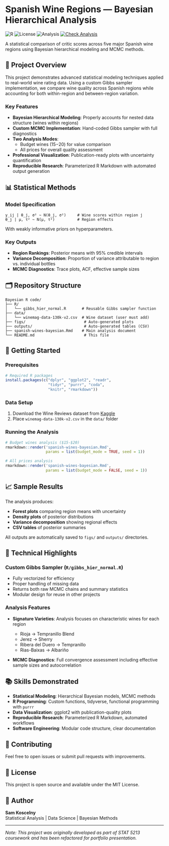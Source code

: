 # Spanish Wine Regions — Bayesian Hierarchical Analysis

![R](https://img.shields.io/badge/R-4.3%2B-blue?logo=r)
![License](https://img.shields.io/badge/License-MIT-green)
![Analysis](https://img.shields.io/badge/Analysis-Bayesian%20MCMC-purple)
[![Check Analysis](https://github.com/sam-kos41/spanish-wine-bayesian/workflows/Check%20Analysis/badge.svg)](https://github.com/sam-kos41/spanish-wine-bayesian/actions)

A statistical comparison of critic scores across five major Spanish wine regions using Bayesian hierarchical modeling and MCMC methods.

## 🎯 Project Overview

This project demonstrates advanced statistical modeling techniques applied to real-world wine rating data. Using a custom Gibbs sampler implementation, we compare wine quality across Spanish regions while accounting for both within-region and between-region variation.

### Key Features

- **Bayesian Hierarchical Modeling**: Properly accounts for nested data structure (wines within regions)
- **Custom MCMC Implementation**: Hand-coded Gibbs sampler with full diagnostics
- **Two Analysis Modes**: 
  - Budget wines ($15-$20) for value comparison
  - All prices for overall quality assessment
- **Professional Visualization**: Publication-ready plots with uncertainty quantification
- **Reproducible Research**: Parameterized R Markdown with automated output generation

## 📊 Statistical Methods

### Model Specification

```
y_ij | θ_j, σ² ~ N(θ_j, σ²)     # Wine scores within region j
θ_j | μ, τ² ~ N(μ, τ²)          # Region effects
```

With weakly informative priors on hyperparameters.

### Key Outputs

- **Region Rankings**: Posterior means with 95% credible intervals
- **Variance Decomposition**: Proportion of variance attributable to region vs. individual bottles
- **MCMC Diagnostics**: Trace plots, ACF, effective sample sizes

## 🗂 Repository Structure

```
Bayesian R code/
├── R/
│   └── gibbs_hier_normal.R       # Reusable Gibbs sampler function
├── data/
│   └── winemag-data-130k-v2.csv  # Wine dataset (user must add)
├── figs/                          # Auto-generated plots
├── outputs/                       # Auto-generated tables (CSV)
├── spanish-wines-bayesian.Rmd    # Main analysis document
└── README.md                      # This file
```

## 🚀 Getting Started

### Prerequisites

```r
# Required R packages
install.packages(c("dplyr", "ggplot2", "readr", 
                   "tidyr", "purrr", "coda", 
                   "knitr", "rmarkdown"))
```

### Data Setup

1. Download the Wine Reviews dataset from [Kaggle](https://www.kaggle.com/zynicide/wine-reviews)
2. Place `winemag-data-130k-v2.csv` in the `data/` folder

### Running the Analysis

```r
# Budget wines analysis ($15-$20)
rmarkdown::render('spanish-wines-bayesian.Rmd', 
                  params = list(budget_mode = TRUE, seed = 1))

# All prices analysis
rmarkdown::render('spanish-wines-bayesian.Rmd', 
                  params = list(budget_mode = FALSE, seed = 1))
```

## 📈 Sample Results

The analysis produces:

- **Forest plots** comparing region means with uncertainty
- **Density plots** of posterior distributions
- **Variance decomposition** showing regional effects
- **CSV tables** of posterior summaries

All outputs are automatically saved to `figs/` and `outputs/` directories.

## 🔧 Technical Highlights

### Custom Gibbs Sampler (`R/gibbs_hier_normal.R`)

- Fully vectorized for efficiency
- Proper handling of missing data
- Returns both raw MCMC chains and summary statistics
- Modular design for reuse in other projects

### Analysis Features

- **Signature Varieties**: Analysis focuses on characteristic wines for each region
  - Rioja → Tempranillo Blend
  - Jerez → Sherry
  - Ribera del Duero → Tempranillo
  - Rias-Baixas → Albariño
  
- **MCMC Diagnostics**: Full convergence assessment including effective sample sizes and autocorrelation

## 📚 Skills Demonstrated

- **Statistical Modeling**: Hierarchical Bayesian models, MCMC methods
- **R Programming**: Custom functions, tidyverse, functional programming with `purrr`
- **Data Visualization**: ggplot2 with publication-quality plots
- **Reproducible Research**: Parameterized R Markdown, automated workflows
- **Software Engineering**: Modular code structure, clear documentation

## 🤝 Contributing

Feel free to open issues or submit pull requests with improvements.

## 📄 License

This project is open source and available under the MIT License.

## 👤 Author

**Sam Koscelny**  
Statistical Analysis | Data Science | Bayesian Methods

---

*Note: This project was originally developed as part of STAT 5213 coursework and has been refactored for portfolio presentation.*